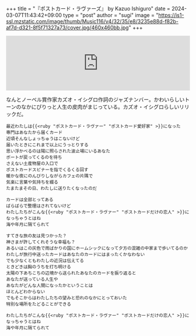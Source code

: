 +++
title = "『ポストカード・ラヴァーズ』 by Kazuo Ishiguro"
date = 2024-03-07T11:43:42+09:00
type = "post"
author = "sugi"
image = "https://is1-ssl.mzstatic.com/image/thumb/Music116/v4/32/35/e8/3235e88d-f82b-af7d-d321-8f5f71327a73/cover.jpg/460x460bb.jpg"
+++
<iframe allow="autoplay *; encrypted-media *;" frameborder="0" height="150" style="width:100%;max-width:660px;overflow:hidden;background:transparent;" sandbox="allow-forms allow-popups allow-same-origin allow-scripts allow-storage-access-by-user-activation allow-top-navigation-by-user-activation" src="https://embed.music.apple.com/jp/album/postcard-lovers/1704628827i=1704629083"></iframe>

なんとノーベル賞作家カズオ・イシグロ作詞のジャズナンバー。かわいらしいトーンのなかにぴりっと人生の皮肉がまじっている。カズオ・イシグロらしいリリックだ。

    最近わたしは{{<ruby "ポストカード・ラヴァー" "ポストカード愛好家" >}}になった
    専門はあなたから届くカード
    近頃そんなしょっちゅうはこないけど
    届いたときにこれまで以上にうっとりする
    思い浮かべるのは陽に照らされた波止場にいるあなた
    ボートが戻ってくるのを待ち
    さえない土産物屋の入口で
    ポストカードスピナーを指でくるくる回す
    暖かな夜にのんびりしながらカフェの片隅で
    気楽に言葉や気持ちを綴る
    たまたまその日、わたしに送りたくなったのだ

    カードは全部とってある
    ばらばらで整理はされてないけど
    わたしたちがこんな{{<ruby "ポストカード・ラヴァー" "ポストカードだけの恋人" >}}になっちゃうとはね
    海や年月に隔てられて

    すてきな旅の友は見つかった？
    神さまが許してくれそうな幸福も？
    あるいはこの灰色で雨ばかりの国にホームシックになって夕方の混雑の中家まで歩いてるのか
    わたしが旅行中送ったカードはあなたのカードにはまったくかなわない
    でも少なくともわたしの近況は伝えてる
    ときどきは胸のうちを打ち明ける
    太陽の下あちこちの辺境から送られたあなたのカードを振り返ると
    あなたが送っている人生や
    あなたがどんな人間になったかということは
    ほとんどわからない
    でもそこからはわたしたちの望みと恐れのなかにとっておいた
    特別な場所をたどることができる

    わたしたちがこんな{{<ruby "ポストカード・ラヴァー" "ポストカードだけの恋人" >}}になっちゃうとはね
    海や年月に隔てられて
